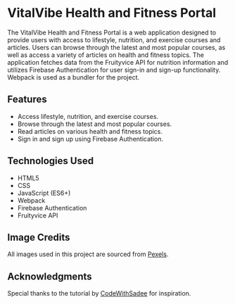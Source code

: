 # VitalVibe Health and Fitness Portal

The VitalVibe Health and Fitness Portal is a web application designed to provide users with access to lifestyle, nutrition, and exercise courses and articles. Users can browse through the latest and most popular courses, as well as access a variety of articles on health and fitness topics. The application fetches data from the Fruityvice API for nutrition information and utilizes Firebase Authentication for user sign-in and sign-up functionality. Webpack is used as a bundler for the project.

## Features
- Access lifestyle, nutrition, and exercise courses.
- Browse through the latest and most popular courses.
- Read articles on various health and fitness topics.
- Sign in and sign up using Firebase Authentication.

## Technologies Used
- HTML5
- CSS
- JavaScript (ES6+)
- Webpack
- Firebase Authentication
- Fruityvice API

## Image Credits
All images used in this project are sourced from [Pexels](https://www.pexels.com).

## Acknowledgments
Special thanks to the tutorial by [CodeWithSadee](https://www.youtube.com/watch?v=QrS56MIl-CE&t=1256s) for inspiration.

